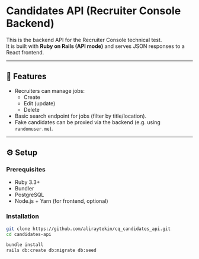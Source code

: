 # Candidates API (Recruiter Console Backend)

This is the backend API for the Recruiter Console technical test.  
It is built with **Ruby on Rails (API mode)** and serves JSON responses to a React frontend.

---

## 🚀 Features

- Recruiters can manage jobs:
  - Create
  - Edit (update)
  - Delete
- Basic search endpoint for jobs (filter by title/location).
- Fake candidates can be proxied via the backend (e.g. using `randomuser.me`).

---

## ⚙️ Setup

### Prerequisites
- Ruby 3.3+
- Bundler
- PostgreSQL
- Node.js + Yarn (for frontend, optional)

### Installation
```bash
git clone https://github.com/aliraytekin/cq_candidates_api.git
cd candidates-api

bundle install
rails db:create db:migrate db:seed